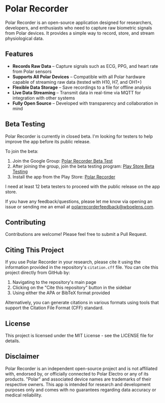 # Polar Recorder

Polar Recorder is an open-source application designed for researchers, developers, and enthusiasts who need to capture raw biometric signals from Polar devices. It provides a simple way to record, store, and stream physiological data.

## Features

- **Records Raw Data** – Capture signals such as ECG, PPG, and heart rate from Polar sensors
- **Supports All Polar Devices** – Compatible with all Polar hardware capable of streaming raw data (tested with H10, H7, and OH1+)
- **Flexible Data Storage** – Save recordings to a file for offline analysis
- **Live Data Streaming** – Transmit data in real-time via MQTT for integration with other systems
- **Fully Open Source** – Developed with transparency and collaboration in mind

## Beta Testing

Polar Recorder is currently in closed beta. I'm looking for testers to help improve the app before its public release.

To join the beta:

1. Join the Google Group: [Polar Recorder Beta Test](https://groups.google.com/g/polar-recorder-beta-test)
2. After joining the group, join the beta testing program: [Play Store Beta Testing](https://play.google.com/apps/testing/com.wboelens.polarrecorder)
3. Install the app from the Play Store: [Polar Recorder](https://play.google.com/store/apps/details?id=com.wboelens.polarrecorder)

I need at least 12 beta testers to proceed with the public release on the app store.

If you have any feedback/questions, please let me know via opening an issue or sending me an email at polarrecorderfeedback@wboelens.com.

## Contributing

Contributions are welcome! Please feel free to submit a Pull Request.

## Citing This Project

If you use Polar Recorder in your research, please cite it using the information provided in the repository's `citation.cff` file. You can cite this project directly from GitHub by:

1. Navigating to the repository's main page
2. Clicking on the "Cite this repository" button in the sidebar
3. Using either the APA or BibTeX format provided

Alternatively, you can generate citations in various formats using tools that support the Citation File Format (CFF) standard.

## License

This project is licensed under the MIT License - see the LICENSE file for details.

## Disclaimer

Polar Recorder is an independent open-source project and is not affiliated with, endorsed by, or officially connected to Polar Electro or any of its products. "Polar" and associated device names are trademarks of their respective owners. This app is intended for research and development purposes only and comes with no guarantees regarding data accuracy or medical reliability.
